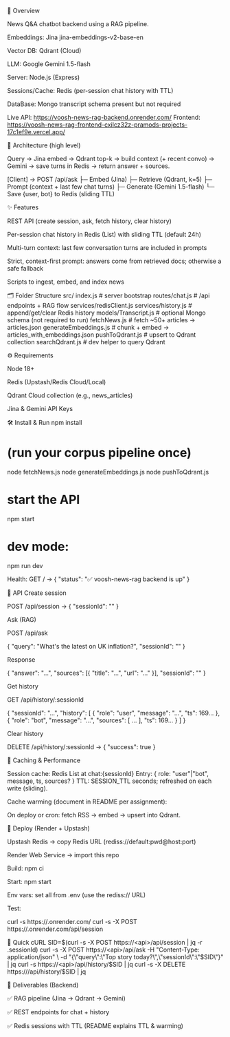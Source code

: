 📌 Overview

News Q&A chatbot backend using a RAG pipeline.

Embeddings: Jina jina-embeddings-v2-base-en

Vector DB: Qdrant (Cloud)

LLM: Google Gemini 1.5-flash

Server: Node.js (Express)

Sessions/Cache: Redis (per-session chat history with TTL)

DataBase: Mongo transcript schema present but not required

Live API: https://voosh-news-rag-backend.onrender.com/
Frontend: https://voosh-news-rag-frontend-cxilcz32z-pramods-projects-17c1ef9e.vercel.app/

🧱 Architecture (high level)

Query → Jina embed → Qdrant top-k → build context (+ recent convo) → Gemini → save turns in Redis → return answer + sources.

[Client] → POST /api/ask
   ├─ Embed (Jina)
   ├─ Retrieve (Qdrant, k=5)
   ├─ Prompt (context + last few chat turns)
   ├─ Generate (Gemini 1.5-flash)
   └─ Save {user, bot} to Redis (sliding TTL)

✨ Features

REST API (create session, ask, fetch history, clear history)

Per-session chat history in Redis (List) with sliding TTL (default 24h)

Multi-turn context: last few conversation turns are included in prompts

Strict, context-first prompt: answers come from retrieved docs; otherwise a safe fallback

Scripts to ingest, embed, and index news

🗂️ Folder Structure
src/
  index.js               # server bootstrap
  routes/chat.js         # /api endpoints + RAG flow
  services/redisClient.js
  services/history.js    # append/get/clear Redis history
  models/Transcript.js   # optional Mongo schema (not required to run)
fetchNews.js             # fetch ~50+ articles → articles.json
generateEmbeddings.js    # chunk + embed → articles_with_embeddings.json
pushToQdrant.js          # upsert to Qdrant collection
searchQdrant.js          # dev helper to query Qdrant

⚙️ Requirements

Node 18+

Redis (Upstash/Redis Cloud/Local)

Qdrant Cloud collection (e.g., news_articles)

Jina & Gemini API Keys

🛠️ Install & Run
npm install
# (run your corpus pipeline once)
node fetchNews.js
node generateEmbeddings.js
node pushToQdrant.js

# start the API
npm start
# dev mode:
npm run dev


Health: GET / → { "status": "✅ voosh-news-rag backend is up" }

📡 API
Create session

POST /api/session → { "sessionId": "<uuid>" }

Ask (RAG)

POST /api/ask

{ "query": "What's the latest on UK inflation?", "sessionId": "<uuid>" }


Response

{
  "answer": "...",
  "sources": [{ "title": "...", "url": "..." }],
  "sessionId": "<uuid>"
}

Get history

GET /api/history/:sessionId

{
  "sessionId": "...",
  "history": [
    { "role": "user", "message": "...", "ts": 169... },
    { "role": "bot",  "message": "...", "sources": [ ... ], "ts": 169... }
  ]
}

Clear history

DELETE /api/history/:sessionId → { "success": true }

🧠 Caching & Performance

Session cache: Redis List at chat:{sessionId}
Entry: { role: "user"|"bot", message, ts, sources? }
TTL: SESSION_TTL seconds; refreshed on each write (sliding).

Cache warming (document in README per assignment):

On deploy or cron: fetch RSS → embed → upsert into Qdrant.

🚀 Deploy (Render + Upstash)

Upstash Redis → copy Redis URL (rediss://default:pwd@host:port)

Render Web Service → import this repo

Build: npm ci

Start: npm start

Env vars: set all from .env (use the rediss:// URL)

Test:

curl -s https://<your-api>.onrender.com/
curl -s -X POST https://<your-api>.onrender.com/api/session

🧪 Quick cURL
SID=$(curl -s -X POST https://<api>/api/session | jq -r .sessionId)
curl -s -X POST https://<api>/api/ask -H "Content-Type: application/json" \
  -d "{\"query\":\"Top story today?\",\"sessionId\":\"$SID\"}" | jq
curl -s https://<api>/api/history/$SID | jq
curl -s -X DELETE https://<api>/api/history/$SID | jq

📝 Deliverables (Backend)

✅ RAG pipeline (Jina → Qdrant → Gemini)

✅ REST endpoints for chat + history

✅ Redis sessions with TTL (README explains TTL & warming)